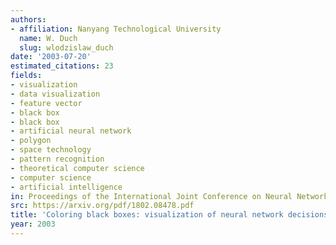 ```yaml
---
authors:
- affiliation: Nanyang Technological University
  name: W. Duch
  slug: wlodzislaw_duch
date: '2003-07-20'
estimated_citations: 23
fields:
- visualization
- data visualization
- feature vector
- black box
- black box
- artificial neural network
- polygon
- space technology
- pattern recognition
- theoretical computer science
- computer science
- artificial intelligence
in: Proceedings of the International Joint Conference on Neural Networks, 2003.
src: https://arxiv.org/pdf/1802.08478.pdf
title: 'Coloring black boxes: visualization of neural network decisions'
year: 2003
---
```

